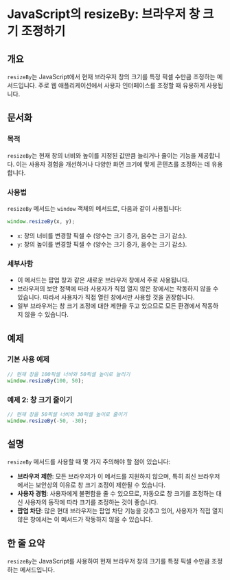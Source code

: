 <!--
Meta Description: # JavaScript의 resizeBy: 브라우저 창 크기 조정하기 ## 개요 `resizeBy`는 JavaScript에서 현재 브라우저 창의 크기를 특정 픽셀 수만큼 조정하는 메서드입니다. 주로 웹 애플리케이션에서 사용자 인터페이스를 조정할 때 유용하게 사용됩니다....
Meta Keywords: resizeby, 브라우저, 조정하는, 있습니다, 크기를
-->

# JavaScript의 resizeBy: 브라우저 창 크기 조정하기

## 개요
`resizeBy`는 JavaScript에서 현재 브라우저 창의 크기를 특정 픽셀 수만큼 조정하는 메서드입니다. 주로 웹 애플리케이션에서 사용자 인터페이스를 조정할 때 유용하게 사용됩니다.

## 문서화
### 목적
`resizeBy`는 현재 창의 너비와 높이를 지정된 값만큼 늘리거나 줄이는 기능을 제공합니다. 이는 사용자 경험을 개선하거나 다양한 화면 크기에 맞게 콘텐츠를 조정하는 데 유용합니다.

### 사용법
`resizeBy` 메서드는 `window` 객체의 메서드로, 다음과 같이 사용됩니다:

```javascript
window.resizeBy(x, y);
```

- `x`: 창의 너비를 변경할 픽셀 수 (양수는 크기 증가, 음수는 크기 감소).
- `y`: 창의 높이를 변경할 픽셀 수 (양수는 크기 증가, 음수는 크기 감소).

### 세부사항
- 이 메서드는 팝업 창과 같은 새로운 브라우저 창에서 주로 사용됩니다.
- 브라우저의 보안 정책에 따라 사용자가 직접 열지 않은 창에서는 작동하지 않을 수 있습니다. 따라서 사용자가 직접 열린 창에서만 사용할 것을 권장합니다.
- 일부 브라우저는 창 크기 조정에 대한 제한을 두고 있으므로 모든 환경에서 작동하지 않을 수 있습니다.

## 예제
### 기본 사용 예제
```javascript
// 현재 창을 100픽셀 너비와 50픽셀 높이로 늘리기
window.resizeBy(100, 50);
```

### 예제 2: 창 크기 줄이기
```javascript
// 현재 창을 50픽셀 너비와 30픽셀 높이로 줄이기
window.resizeBy(-50, -30);
```

## 설명
`resizeBy` 메서드를 사용할 때 몇 가지 주의해야 할 점이 있습니다:
- **브라우저 제한**: 모든 브라우저가 이 메서드를 지원하지 않으며, 특히 최신 브라우저에서는 보안상의 이유로 창 크기 조정이 제한될 수 있습니다.
- **사용자 경험**: 사용자에게 불편함을 줄 수 있으므로, 자동으로 창 크기를 조정하는 대신 사용자의 동작에 따라 크기를 조정하는 것이 좋습니다.
- **팝업 차단**: 많은 현대 브라우저는 팝업 차단 기능을 갖추고 있어, 사용자가 직접 열지 않은 창에서는 이 메서드가 작동하지 않을 수 있습니다.

## 한 줄 요약
`resizeBy`는 JavaScript를 사용하여 현재 브라우저 창의 크기를 특정 픽셀 수만큼 조정하는 메서드입니다.
